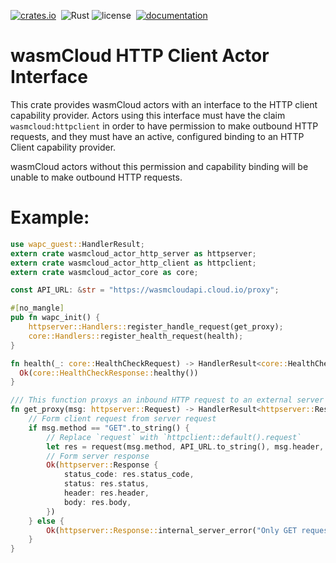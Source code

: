 [![crates.io](https://img.shields.io/crates/v/wasmcloud-actor-http-client.svg)](https://crates.io/crates/wasmcloud-actor-http-client)&nbsp;
![Rust](https://img.shields.io/github/workflow/status/wasmcloud/actor-interfaces/HTTP-Client)
![license](https://img.shields.io/crates/l/wasmcloud-actor-http-client.svg)&nbsp;
[![documentation](https://docs.rs/wasmcloud-actor-http-client/badge.svg)](https://docs.rs/wasmcloud-actor-http-client)
# wasmCloud HTTP Client Actor Interface

This crate provides wasmCloud actors with an interface to the HTTP client capability provider. Actors using this
interface must have the claim `wasmcloud:httpclient` in order to have permission to make outbound HTTP requests,
and they must have an active, configured binding to an HTTP Client capability provider.

wasmCloud actors without this permission and capability binding will be unable to make outbound HTTP requests.

# Example:
```rust
use wapc_guest::HandlerResult;
extern crate wasmcloud_actor_http_server as httpserver;
extern crate wasmcloud_actor_http_client as httpclient;
extern crate wasmcloud_actor_core as core;

const API_URL: &str = "https://wasmcloudapi.cloud.io/proxy";

#[no_mangle]
pub fn wapc_init() {
    httpserver::Handlers::register_handle_request(get_proxy);
    core::Handlers::register_health_request(health);
}

fn health(_: core::HealthCheckRequest) -> HandlerResult<core::HealthCheckResponse> {
  Ok(core::HealthCheckResponse::healthy())   
}

/// This function proxys an inbound HTTP request to an external server
fn get_proxy(msg: httpserver::Request) -> HandlerResult<httpserver::Response> {
    // Form client request from server request
    if msg.method == "GET".to_string() {
        // Replace `request` with `httpclient::default().request`
        let res = request(msg.method, API_URL.to_string(), msg.header, vec![])?;
        // Form server response
        Ok(httpserver::Response {
            status_code: res.status_code,
            status: res.status,
            header: res.header,
            body: res.body,
        })
    } else {
        Ok(httpserver::Response::internal_server_error("Only GET requests can be proxied with this actor"))
    }
}
```

